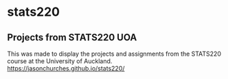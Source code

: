 # stats220
## Projects from STATS220 UOA
This was made to display the projects and assignments from the STATS220 course at the University of Auckland.
<a>https://jasonchurches.github.io/stats220/
